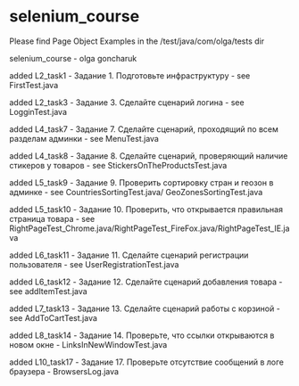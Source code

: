 # selenium_course

Please find Page Object Examples in the /test/java/com/olga/tests dir

selenium_course - olga goncharuk

added L2_task1 - Задание 1. Подготовьте инфраструктуру - see FirstTest.java

added L2_task3 - Задание 3. Сделайте сценарий логина - see LogginTest.java

added L4_task7 - Задание 7. Сделайте сценарий, проходящий по всем разделам админки - see MenuTest.java

added L4_task8 - Задание 8. Сделайте сценарий, проверяющий наличие стикеров у товаров - see StickersOnTheProductsTest.java

added L5_task9 - Задание 9. Проверить сортировку стран и геозон в админке - see CountriesSortingTest.java/ GeoZonesSortingTest.java

added L5_task10 - Задание 10. Проверить, что открывается правильная страница товара - see RightPageTest_Chrome.java/RightPageTest_FireFox.java/RightPageTest_IE.java

added L6_task11 - Задание 11. Сделайте сценарий регистрации пользователя - see UserRegistrationTest.java

added L6_task12 - Задание 12. Сделайте сценарий добавления товара - see addItemTest.java

added L7_task13 - Задание 13. Сделайте сценарий работы с корзиной - see AddToCartTest.java

added L8_task14 - Задание 14. Проверьте, что ссылки открываются в новом окне - LinksInNewWindowTest.java

added L10_task17 - Задание 17. Проверьте отсутствие сообщений в логе браузера - BrowsersLog.java

